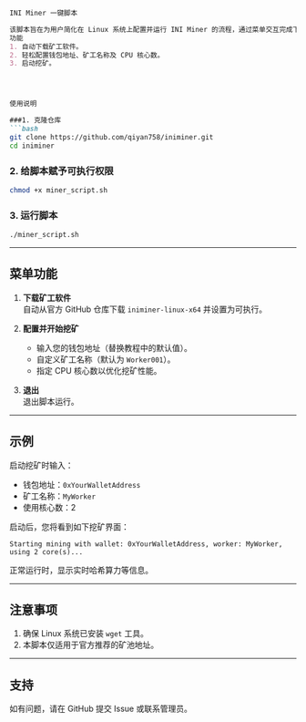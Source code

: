 ```markdown
INI Miner 一键脚本

该脚本旨在为用户简化在 Linux 系统上配置并运行 INI Miner 的流程，通过菜单交互完成下载、配置和挖矿操作。
功能
1. 自动下载矿工软件。
2. 轻松配置钱包地址、矿工名称及 CPU 核心数。
3. 启动挖矿。




使用说明

###1. 克隆仓库
```bash
git clone https://github.com/qiyan758/iniminer.git
cd iniminer
```

### 2. 给脚本赋予可执行权限
```bash
chmod +x miner_script.sh
```

### 3. 运行脚本
```bash
./miner_script.sh
```

---

## 菜单功能

1. **下载矿工软件**  
   自动从官方 GitHub 仓库下载 `iniminer-linux-x64` 并设置为可执行。

2. **配置并开始挖矿**  
   - 输入您的钱包地址（替换教程中的默认值）。  
   - 自定义矿工名称（默认为 `Worker001`）。  
   - 指定 CPU 核心数以优化挖矿性能。  

3. **退出**  
   退出脚本运行。

---

## 示例

启动挖矿时输入：
- 钱包地址：`0xYourWalletAddress`
- 矿工名称：`MyWorker`
- 使用核心数：2

启动后，您将看到如下挖矿界面：
```
Starting mining with wallet: 0xYourWalletAddress, worker: MyWorker, using 2 core(s)...
```

正常运行时，显示实时哈希算力等信息。

---

## 注意事项
1. 确保 Linux 系统已安装 `wget` 工具。
2. 本脚本仅适用于官方推荐的矿池地址。

---

## 支持
如有问题，请在 GitHub 提交 Issue 或联系管理员。
```

